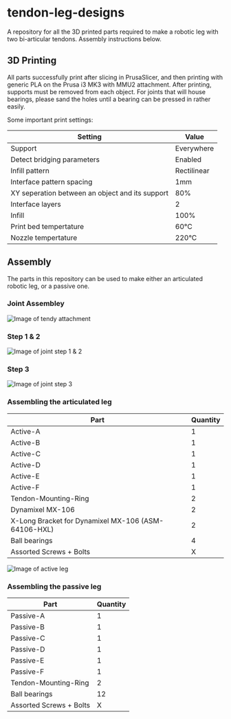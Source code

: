 # tendon-leg-designs
A repository for all the 3D printed parts required to make a robotic leg with two bi-articular tendons. Assembly instructions below.

## 3D Printing
All parts successfully print after slicing in PrusaSlicer, and then printing with generic PLA on the Prusa i3 MK3 with MMU2 attachment. After printing, supports must be removed from each object. For joints that will house bearings, please sand the holes until a bearing can be pressed in rather easily.

Some important print settings:

| Setting | Value |
| --- | --- |
| Support | Everywhere |
| Detect bridging parameters | Enabled |
| Infill pattern | Rectilinear |
| Interface pattern spacing | 1mm |
| XY seperation between an object and its support | 80% |
| Interface layers | 2 |
| Infill | 100% |
| Print bed tempertature | 60°C |
| Nozzle tempertature | 220°C |

## Assembly
The parts in this repository can be used to make either an articulated robotic leg, or a passive one.

### Joint Assembley
![Image of tendy attachment](https://github.com/c3polab/tendon-leg-designs/blob/master/Images/Attatched-Tendon_small.png)

### Step 1 & 2
![Image of joint step 1 & 2](https://github.com/c3polab/tendon-leg-designs/blob/master/Images/Assembley-Joint-Step-1_small.png)

### Step 3
![Image of joint step 3](https://github.com/c3polab/tendon-leg-designs/blob/master/Images/Assembley-Joint-Step-2_small.png)

### Assembling the articulated leg
| Part | Quantity |
| --- | --- |
| Active-A | 1 |
| Active-B | 1 |
| Active-C | 1 |
| Active-D | 1 |
| Active-E | 1 |
| Active-F | 1 |
| Tendon-Mounting-Ring | 2 |
| Dynamixel MX-106 | 2 |
| X-Long Bracket for Dynamixel MX-106 (ASM-64106-HXL) | 2 |
| Ball bearings | 4 |
| Assorted Screws + Bolts | X |

![Image of active leg](https://github.com/c3polab/tendon-leg-designs/blob/master/Images/Active-Assembley_small.png)

### Assembling the passive leg
| Part | Quantity |
| --- | --- |
| Passive-A | 1 |
| Passive-B | 1 |
| Passive-C | 1 |
| Passive-D | 1 |
| Passive-E | 1 |
| Passive-F | 1 |
| Tendon-Mounting-Ring | 2 |
| Ball bearings | 12 |
| Assorted Screws + Bolts | X |
